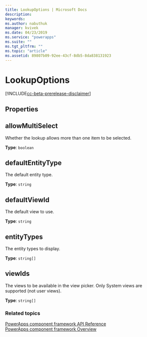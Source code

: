 ```yaml
---
title: LookupOptions | Microsoft Docs
description: 
keywords:
ms.author: nabuthuk
manager: kvivek
ms.date: 04/23/2019
ms.service: "powerapps"
ms.suite: ""
ms.tgt_pltfrm: ""
ms.topic: "article"
ms.assetid: 89807b09-92ee-43cf-8db5-8da838131923
---
```


# LookupOptions

[!INCLUDE[cc-beta-prerelease-disclaimer](../../../includes/cc-beta-prerelease-disclaimer.md)]

## Properties

## allowMultiSelect

Whether the lookup allows more than one item to be selected.

**Type**: `boolean`

## defaultEntityType

The default entity type.

**Type**: `string`

## defaultViewId

The default view to use.

**Type**: `string`

## entityTypes

The entity types to display.

**Type**: `string[]`

## viewIds

The views to be available in the view picker. Only System views are supported (not user views).

**Type**: `string[]`


### Related topics

[PowerApps component framework API Reference](../reference/index.md)<br/>
[PowerApps component framework Overview](../overview.md)